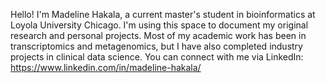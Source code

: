 Hello! I'm Madeline Hakala, a current master's student in bioinformatics at Loyola University Chicago. I'm using this space to document my original research and personal projects. Most of my academic work has been in transcriptomics and metagenomics, but I have also completed industry projects in clinical data science. You can connect with me via LinkedIn: https://www.linkedin.com/in/madeline-hakala/
